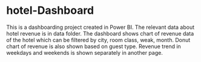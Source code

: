 # hotel-Dashboard
This is a dashboarding project created in Power BI. The relevant data about hotel revenue is in data folder. The dashboard shows chart of revenue data of the hotel which can be filtered by city, room class, weak, month. Donut chart of revenue is also shown based on guest type. Revenue trend in weekdays and weekends is shown separately in another page. 
